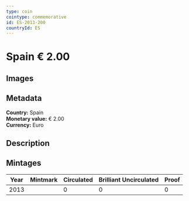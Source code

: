 ```yaml
---
type: coin
cointype: commemorative
id: ES-2013-200
countryId: ES
---
```


# Spain € 2.00

## Images


## Metadata

**Country:** Spain\
**Monetary value:** € 2.00\
**Currency:** Euro

## Description


## Mintages

| Year | Mintmark | Circulated | Brilliant Uncirculated | Proof |
| ---- | -------- | ---------- | ---------------------- | ----- |
| 2013 |  | 0| 0 | 0 |
